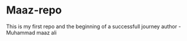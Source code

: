 # Maaz-repo
This is my first repo and the beginning of  a successfull journey
author - Muhammad maaz ali
